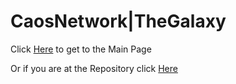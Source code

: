 # CaosNetwork|TheGalaxy

Click [Here](doc/home.md) to get to the Main Page

Or if you are at the Repository click [Here](https://caosnetwork.github.io)
